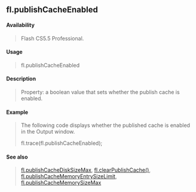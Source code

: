## fl.publishCacheEnabled

#### Availability

> Flash CS5.5 Professional.

#### Usage

> fl.publishCacheEnabled

#### Description

> Property: a boolean value that sets whether the publish cache is enabled.

#### Example

> The following code displays whether the published cache is enabled in the Output window.
>
> fl.trace(fl.publishCacheEnabled);

#### See also

> [fl.publishCacheDiskSizeMax](#_bookmark515), [fl.clearPublishCache()](#_bookmark456), [fl.publishCacheMemoryEntrySizeLimit](#fl.publishCacheMemoryEntrySizeLimit), [fl.publishCacheMemorySizeMax](#_bookmark518)

<span id="fl.publishCacheMemoryEntrySizeLimit" class="anchor"></span>
